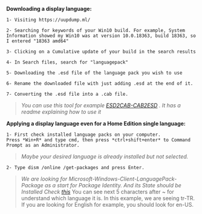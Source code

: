 **Downloading a display language:**

    1- Visiting https://uupdump.ml/

    2- Searching for keywords of your Win10 build. For example, System Information showed my Win10 was at version 10.0.18363, build 18363, so I entered "18363 amd64"

    3- Clicking on a Cumulative update of your build in the search results

    4- In Search files, search for "languagepack"

    5- Downloading the .esd file of the language pack you wish to use
    
    6- Rename the downloaded file with just adding .esd at the end of it.

    7- Converting the .esd file into a .cab file. 
> _You can use this tool for example [ESD2CAB-CAB2ESD](https://github.com/abbodi1406/WHD/blob/master/scripts/ESD2CAB-CAB2ESD.zip) .
It has a readme explaining how to use it_

**Applying a display language even for a Home Edition single language:**

    1- First check installed language packs on your computer.
    Press *Win+R* and type cmd, then press *ctrl+shift+enter* to Command Prompt as an Administrator.
> _Maybe your desired language is already installed but not selected._

    2- Type dism /online /get-packages and press Enter.
> _We are looking for *Microsoft-Windows-Client-LanguagePack-Package* as a start for Package Identity. And its State should be Installed Check [this](https://i.stack.imgur.com/FoP0c.png)_
> You can see next 5 characters after ~ for understand which language it is. In this example, we are seeing tr-TR. If you are looking for English for example, you should look for en-US.
